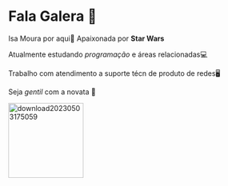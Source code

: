 # Fala Galera 🫶

 Isa Moura por aqui🫡
Apaixonada por **Star Wars** 



Atualmente estudando *programação* e áreas relacionadas💻

Trabalho com atendimento a suporte técn de produto de redes🖥️

Seja _gentil_ com a novata 👀

                                                                                                                                                                                                                                                                                                                                                                                                                                                              
<img width="150" alt="download20230503175059" src="https://github.com/IsabelaOliver/isabelaoliver/assets/133157677/a55a6d2d-ebe0-47c8-a24c-b105a00a9121">       
